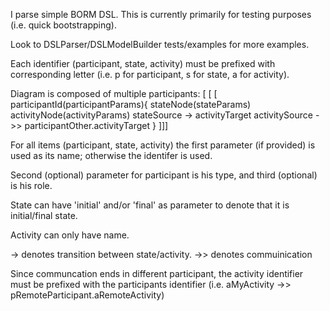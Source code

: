 I parse simple BORM DSL.
This is currently primarily for testing purposes (i.e. quick bootstrapping).

Look to DSLParser/DSLModelBuilder tests/examples for more examples.

Each identifier (participant, state, activity) must be prefixed with corresponding letter (i.e. p for participant, s for state, a for activity).

Diagram is composed of multiple participants: 
[ [ [ 
participantId(participantParams){
stateNode(stateParams)
activityNode(activityParams)
stateSource -> activityTarget
activitySource ->> participantOther.activityTarget
}
]]]

For all items (participant, state, activity) the first parameter (if provided) is used as its name; otherwise the identifer is used.

Second (optional) parameter for participant is his type, and third (optional) is his role.

State can have 'initial' and/or 'final' as parameter to denote that it is initial/final state.

Activity can only have name.

-> denotes transition between state/activity.
->> denotes commuinication

Since communcation ends in different participant, the activity identifier must be prefixed with the participants identifier (i.e. aMyActivity ->> pRemoteParticipant.aRemoteActivity)